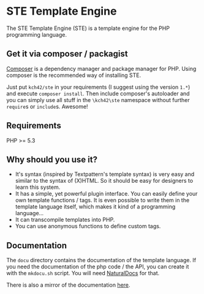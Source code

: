 STE Template Engine
===================

The STE Template Engine (STE) is a template engine for the PHP programming
language.

Get it via composer / packagist
-------------------------------

[Composer](https://getcomposer.org) is a dependency manager and package manager for PHP. Using composer is the recommended way of installing STE.

Just put `kch42/ste` in your requirements (I suggest using the version `1.*`) and execute `composer install`. Then include composer's autoloader and you can simply use all stuff in the `\kch42\ste` namespace without further `require`s or `include`s. Awesome!


Requirements
------------

PHP >= 5.3

Why should you use it?
----------------------

* It's syntax (inspired by Textpattern's template syntax) is very easy and
  similar to the syntax of (X)HTML. So it should be easy for designers to learn
  this system.
* It has a simple, yet powerful plugin interface. You can easily define your
  own template functions / tags. It is even possible to write them in the
  template language itself, which makes it kind of a programming language...
* It can transcompile templates into PHP.
* You can use anonymous functions to define custom tags.

Documentation
-------------

The `docu` directory contains the documentation of the template language.
If you need the documentation of the php code / the API, you can create it with the `mkdocu.sh` script.
You will need [NaturalDocs](http://www.naturaldocs.org/) for that.

There is also a mirror of the documentation [here](http://r7r.kch42.net/ste_docu/).
